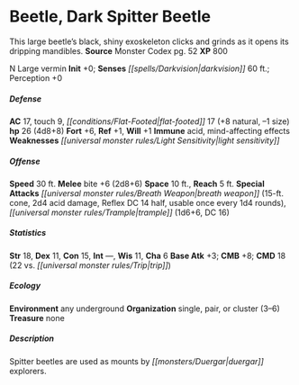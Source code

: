 ﻿---
cssclass: [monsters]
title1: Beetle, Dark Spitter Beetle
desc_short: This large beetle's black, shiny exoskeleton clicks and grinds as it opens
  its dripping mandibles.
title2: Dark Spitter Beetle
CR: 3
sources:
- name: Monster Codex
  page: 52
  link: http://paizo.com/products/btpy9926?Pathfinder-Roleplaying-Game-Monster-Codex
XP: 800
alignment: N
size: Large
type: vermin
initiative:
  bonus: 0
senses:
  darkvision: 60
AC:
  AC: 17
  touch: 9
  flat_footed: 17
  components:
    natural: 8
    size: -1
HP:
  HP: 26
  long: 4d8+8
saves:
  fort: 6
  ref: 1
  will: 1
immunities:
- acid
- mind-affecting effects
weaknesses:
- light sensitivity
speeds:
  base: 30
attacks:
  melee:
  - - text: bite +6 (2d8+6)
      entries:
      - - damage: 2d8+6
      attack: bite
      bonus:
      - 6
  special:
  - breath weapon (15-ft. cone, 2d4 acid damage, Reflex DC 14 half, usable once every
    1d4 rounds)
  - trample (1d6+6, DC 16)
space: 10
reach: 5
ability_scores:
  STR: 18
  DEX: 11
  CON: 15
  INT:
  WIS: 11
  CHA: 6
BAB: 3
CMB: 8
CMD: 18
CMD_other: 22 vs. trip
skills: {}
ecology:
  environment: any underground
  organization: single, pair, or cluster (3-6)
  treasure_type: none
desc_long: Spitter beetles are used as mounts by duergar explorers.

---

# Beetle, Dark Spitter Beetle
This large beetle’s black, shiny exoskeleton clicks and grinds as it opens its dripping mandibles.
**Source** Monster Codex pg. 52
**XP** 800

N Large vermin
**Init** +0; **Senses** _[[spells/Darkvision|darkvision]]_ 60 ft.; Perception +0

##### Defense

**AC** 17, touch 9, _[[conditions/Flat-Footed|flat-footed]]_ 17 (+8 natural, –1 size)
**hp** 26 (4d8+8)
**Fort** +6, **Ref** +1, **Will** +1
**Immune** acid, mind-affecting effects
**Weaknesses** _[[universal monster rules/Light Sensitivity|light sensitivity]]_

##### Offense
**Speed** 30 ft.
**Melee** bite +6 (2d8+6)
**Space** 10 ft., **Reach** 5 ft.
**Special Attacks** _[[universal monster rules/Breath Weapon|breath weapon]]_ (15-ft. cone, 2d4 acid damage, Reflex DC 14 half, usable once every 1d4 rounds), _[[universal monster rules/Trample|trample]]_ (1d6+6, DC 16)

##### Statistics
**Str** 18, **Dex** 11, **Con** 15, **Int** —, **Wis** 11, **Cha** 6
**Base Atk** +3; **CMB** +8; **CMD** 18 (22 vs. _[[universal monster rules/Trip|trip]]_)

##### Ecology

**Environment** any underground
**Organization** single, pair, or cluster (3–6)
**Treasure** none

##### Description

Spitter beetles are used as mounts by _[[monsters/Duergar|duergar]]_ explorers.